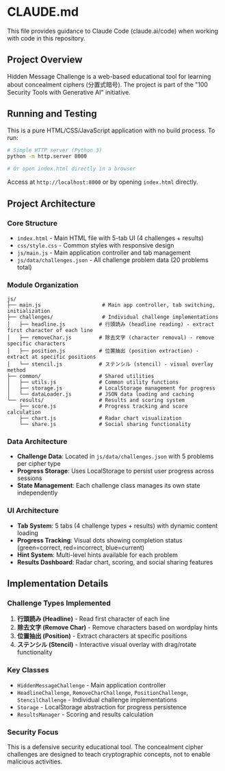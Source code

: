 # CLAUDE.md

This file provides guidance to Claude Code (claude.ai/code) when working with code in this repository.

## Project Overview

Hidden Message Challenge is a web-based educational tool for learning about concealment ciphers (分置式暗号). The project is part of the "100 Security Tools with Generative AI" initiative.

## Running and Testing

This is a pure HTML/CSS/JavaScript application with no build process. To run:

```bash
# Simple HTTP server (Python 3)
python -m http.server 8000

# Or open index.html directly in a browser
```

Access at `http://localhost:8000` or by opening `index.html` directly.

## Project Architecture

### Core Structure
- `index.html` - Main HTML file with 5-tab UI (4 challenges + results)
- `css/style.css` - Common styles with responsive design
- `js/main.js` - Main application controller and tab management
- `js/data/challenges.json` - All challenge problem data (20 problems total)

### Module Organization
```
js/
├── main.js                    # Main app controller, tab switching, initialization
├── challenges/                # Individual challenge implementations
│   ├── headline.js           # 行頭読み (headline reading) - extract first character of each line
│   ├── removeChar.js         # 除去文字 (character removal) - remove specific characters
│   ├── position.js           # 位置抽出 (position extraction) - extract at specific positions
│   └── stencil.js            # ステンシル (stencil) - visual overlay method
├── common/                   # Shared utilities
│   ├── utils.js              # Common utility functions
│   ├── storage.js            # LocalStorage management for progress
│   └── dataLoader.js         # JSON data loading and caching
└── results/                  # Results and scoring system
    ├── score.js              # Progress tracking and score calculation
    ├── chart.js              # Radar chart visualization
    └── share.js              # Social sharing functionality
```

### Data Architecture
- **Challenge Data**: Located in `js/data/challenges.json` with 5 problems per cipher type
- **Progress Storage**: Uses LocalStorage to persist user progress across sessions
- **State Management**: Each challenge class manages its own state independently

### UI Architecture
- **Tab System**: 5 tabs (4 challenge types + results) with dynamic content loading
- **Progress Tracking**: Visual dots showing completion status (green=correct, red=incorrect, blue=current)
- **Hint System**: Multi-level hints available for each problem
- **Results Dashboard**: Radar chart, scoring, and social sharing features

## Implementation Details

### Challenge Types Implemented
1. **行頭読み (Headline)** - Read first character of each line
2. **除去文字 (Remove Char)** - Remove characters based on wordplay hints
3. **位置抽出 (Position)** - Extract characters at specific positions
4. **ステンシル (Stencil)** - Interactive visual overlay with drag/rotate functionality

### Key Classes
- `HiddenMessageChallenge` - Main application controller
- `HeadlineChallenge`, `RemoveCharChallenge`, `PositionChallenge`, `StencilChallenge` - Individual challenge implementations
- `Storage` - LocalStorage abstraction for progress persistence
- `ResultsManager` - Scoring and results calculation

### Security Focus
This is a defensive security educational tool. The concealment cipher challenges are designed to teach cryptographic concepts, not to enable malicious activities.